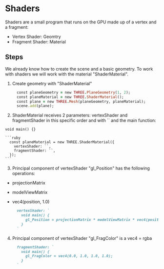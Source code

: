 
# Shaders

Shaders are a small program that runs on the GPU made up of a vertex and a fragment:

- Vertex Shader: Geomtry
- Fragment Shader: Material

## Steps

We already know how to create the scene and a basic geometry.
To work with shaders we will work with the material "ShaderMaterial".

1. Create geometry with "ShaderMaterial"

    ```ruby
      const planeGeometry = new THREE.PlaneGeometry(1, 2);
      const planeMaterial = new THREE.ShaderMaterial();
      const plane = new THREE.Mesh(planeGeometry, planeMaterial);
      scene.add(plane);
    ```

2. ShaderMaterial receives 2 parameters:
vertexShader and fragmentShader in this specific order and with `` and the main function:

  `void main() {}`

    ```ruby
      const planeMaterial = new THREE.ShaderMaterial({
        vertexShader: ``,
        fragmentShader: ``,   
      });
    ```

3. Principal component of vertexShader "gl_Position" has the following operations:

- projectionMatrix
- modelViewMatrix
- vec4(position, 1.0)

    ```ruby
      vertexShader: `
        void main() {
          gl_Position = projectionMatrix * modelViewMatrix * vec4(position, 1.0);
        }
      `
    ```

4. Principal component of vertexShader "gl_FragColor" is a vec4 = rgba

    ```ruby
      fragmentShader: `
        void main() {
          gl_FragColor = vec4(0.0, 1.0, 1.0, 1.0);
        }
      `
    ```